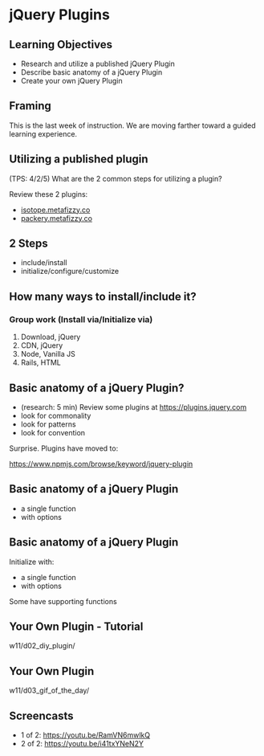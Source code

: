 # jQuery Plugins

## Learning Objectives

- Research and utilize a published jQuery Plugin
- Describe basic anatomy of a jQuery Plugin
- Create your own jQuery Plugin



## Framing

This is the last week of instruction.  We are moving farther toward a guided learning experience.

## Utilizing a published plugin

(TPS: 4/2/5) What are the 2 common steps for utilizing a plugin?

Review these 2 plugins:
- [isotope.metafizzy.co](http://isotope.metafizzy.co)
- [packery.metafizzy.co](http://packery.metafizzy.co)



## 2 Steps

- include/install
- initialize/configure/customize

## How many ways to install/include it?

### Group work (Install via/Initialize via)

1. Download, jQuery
2. CDN, jQuery
3. Node, Vanilla JS
4. Rails, HTML

## Basic anatomy of a jQuery Plugin?
- (research: 5 min) Review some plugins at https://plugins.jquery.com
- look for commonality
- look for patterns
- look for convention



Surprise. Plugins have moved to:

https://www.npmjs.com/browse/keyword/jquery-plugin

## Basic anatomy of a jQuery Plugin

- a single function
- with options

## Basic anatomy of a jQuery Plugin

Initialize with:
- a single function
- with options

Some have supporting functions

## Your Own Plugin - Tutorial

w11/d02_diy_plugin/

## Your Own Plugin

w11/d03_gif_of_the_day/

## Screencasts

- 1 of 2: https://youtu.be/RamVN6mwlkQ
- 2 of 2: https://youtu.be/i41txYNeN2Y
